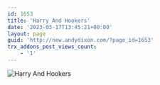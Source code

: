 ```yaml
---
id: 1653
title: 'Harry And Hookers'
date: '2023-03-17T13:45:21+00:00'
layout: page
guid: 'http://new.andydixon.com/?page_id=1653'
trx_addons_post_views_count:
    - '1'
---
```


![Harry And Hookers](https://i0.wp.com/assets.g8x2.ldn.idrivee2-23.com/posters/Harry%20And%20Hookers%2001.jpg?w=1200&ssl=1 "Harry And Hookers")